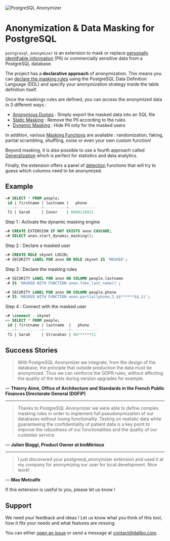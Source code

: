 ![PostgreSQL Anonymizer](https://gitlab.com/dalibo/postgresql_anonymizer/raw/master/images/png_RVB/PostgreSQL-Anonymizer_H_couleur.png)


Anonymization & Data Masking for PostgreSQL
===============================================================================

`postgresql_anonymizer` is an extension to mask or replace
[personally identifiable information] (PII) or commercially sensitive data from
a PostgreSQL database.

The project has a **declarative approach** of anonymization. This means you can
[declare the masking rules] using the PostgreSQL Data Definition Language (DDL)
and specify your anonymization strategy inside the table definition itself.

Once the maskings rules are defined, you can access the anonymized data in 3
different ways :

* [Anonymous Dumps] : Simply export the masked data into an SQL file
* [Static Masking] : Remove the PII according to the rules
* [Dynamic Masking] : Hide PII only for the masked users

In addition, various [Masking Functions] are available : randomization, faking,
partial scrambling, shuffling, noise or even your own custom function!

Beyond masking, it is also possible to use a fourth approach called [Generalization]
which is perfect for statistics and data analytics.

Finally, the extension offers a panel of [detection] functions that will try to
guess which columns need to be anonymized.

[INSTALL.md]: INSTALL/
[Concepts]: concepts/
[personally identifiable information]: https://en.wikipedia.org/wiki/Personally_identifiable_information
[declare the masking rules]: declare_masking_rules/

[Anonymous Dumps]: anonymous_dumps/
[Static Masking]: static_masking/
[Dynamic Masking]: dynamic_masking/
[Masking Functions]: masking_functions/
[Generalization]: generalization/
[detection]: detection/



Example
------------------------------------------------------------------------------

```sql
=# SELECT * FROM people;
 id | firstname | lastname |   phone
----+-----------+----------+------------
 T1 | Sarah     | Conor    | 0609110911
```

Step 1 : Activate the dynamic masking engine

```sql
=# CREATE EXTENSION IF NOT EXISTS anon CASCADE;
=# SELECT anon.start_dynamic_masking();
```

Step 2 : Declare a masked user

```sql
=# CREATE ROLE skynet LOGIN;
=# SECURITY LABEL FOR anon ON ROLE skynet IS 'MASKED';
```

Step 3 : Declare the masking rules

```sql
=# SECURITY LABEL FOR anon ON COLUMN people.lastname
-# IS 'MASKED WITH FUNCTION anon.fake_last_name()';

=# SECURITY LABEL FOR anon ON COLUMN people.phone
-# IS 'MASKED WITH FUNCTION anon.partial(phone,2,$$******$$,2)';
```

Step 4 : Connect with the masked user

```sql
=# \connect - skynet
=> SELECT * FROM people;
 id | firstname | lastname  |   phone
----+-----------+-----------+------------
 T1 | Sarah     | Stranahan | 06******11
```


Success Stories
------------------------------------------------------------------------------

> With PostgreSQL Anonymizer we integrate, from the design of the database,
> the principle that outside production the data must be anonymized. Thus we
> can reinforce the GDPR rules, without affecting the quality of the tests
> during version upgrades for example.

— **Thierry Aimé, Office of Architecture and Standards in the French
Public Finances Directorate General (DGFiP)**

---

> Thanks to PostgreSQL Anonymizer we were able to define complex masking rules
> in order to implement full pseudonymization of our databases without losing
> functionality. Testing on realistic data while guaranteeing the
> confidentiality of patient data is a key point to improve the robustness of
> our functionalities and the quality of our customer service.

— **Julien Biaggi, Product Owner at bioMérieux**

---

> I just discovered your postgresql_anonymizer extension and used it at
> my company for anonymizing our user for local development. Nice work!

— **Max Metcalfe**

If this extension is useful to you, please let us know !

Support
------------------------------------------------------------------------------

We need your feedback and ideas ! Let us know what you think of this tool, how
it fits your needs and what features are missing.

You can either [open an issue] or send a message at <contact@dalibo.com>.

[open an issue]: https://gitlab.com/dalibo/postgresql_anonymizer/issues



